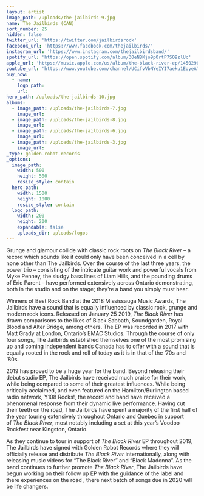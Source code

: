 ```yaml
---
layout: artist
image_path: /uploads/the-jailbirds-9.jpg
name: The Jailbirds (CAN)
sort_number: 25
hidden: false
twitter_url: 'https://twitter.com/jailbirdsrock'
facebook_url: 'https://www.facebook.com/thejailbirds/'
instagram_url: 'https://www.instagram.com/thejailbirdsband/'
spotify_url: 'https://open.spotify.com/album/30eNBKjo9pOrtP7SO9zlUc'
apple_url: 'https://music.apple.com/us/album/the-black-river-ep/1450296060'
youtube_url: 'https://www.youtube.com/channel/UCifvVbNYeIYI7aeku1EoyeA?view_as=subscriber'
buy_now:
  - name:
    logo_path:
    url:
hero_path: /uploads/the-jailbirds-10.jpg
albums:
  - image_path: /uploads/the-jailbirds-7.jpg
    image_url:
  - image_path: /uploads/the-jailbirds-8.jpg
    image_url:
  - image_path: /uploads/the-jailbirds-6.jpg
    image_url:
  - image_path: /uploads/the-jailbirds-3.jpg
    image_url:
_type: golden-robot-records
_options:
  image_path:
    width: 500
    height: 500
    resize_style: contain
  hero_path:
    width: 1500
    height: 1000
    resize_style: contain
  logo_path:
    width: 200
    height: 200
    expandable: false
    uploads_dir: uploads/logos
---
```


Grunge and glamour collide with classic rock roots on&nbsp;*The Black River*&nbsp;– a record which sounds like it could only have been conceived in a cell by none other than The Jailbirds. Over the course of the last three years, the power trio – consisting of the intricate guitar work and powerful vocals from Myke Penney, the sludgy bass lines of Liam Hills, and the pounding drums of Eric Parent – have performed extensively across Ontario demonstrating, both in the studio and on the stage; they’re a band you simply must hear.

Winners of Best Rock Band at the 2018 Mississauga Music Awards, The Jailbirds have a sound that is equally influenced by classic rock, grunge and modern rock icons. Released on January 25 2019,&nbsp;*The Black River*&nbsp;has drawn comparisons to the likes of Black Sabbath, Soundgarden, Royal Blood and Alter Bridge, among others. The EP was recorded in 2017 with Matt Grady at London, Ontario’s EMAC Studios. Through the course of only four songs, The Jailbirds established themselves one of the most promising up and coming independent bands Canada has to offer with a sound that is equally rooted in the rock and roll of today as it is in that of the ‘70s and ‘80s.

2019 has proved to be a huge year for the band. Beyond releasing their debut studio EP, The Jailbirds have received much praise for their work, while being compared to some of their greatest influences. While being critically acclaimed, and even featured on the Hamilton/Burlington based radio network, Y108 Rocks\!, the record and band have received a phenomenal response from their dynamic live performance. Having cut their teeth on the road, The Jailbirds have spent a majority of the first half of the year touring extensively throughout Ontario and Quebec in support of&nbsp;*The Black River*, most notably including a set at this year’s Voodoo Rockfest near Kingston, Ontario.&nbsp;&nbsp;

As they continue to tour in support of&nbsp;*The Black River*&nbsp;EP throughout 2019, The Jailbirds have signed with Golden Robot Records where they will officially release and distribute&nbsp;*The Black River* internationally, along with releasing music videos for “The Black River” and “Black Madonna”. As the band continues to further promote&nbsp;*The Black River*, The Jailbirds have begun working on their follow up EP with the guidance of the label and there experiences on the road , there next batch of songs due in 2020 will be life changers.&nbsp;